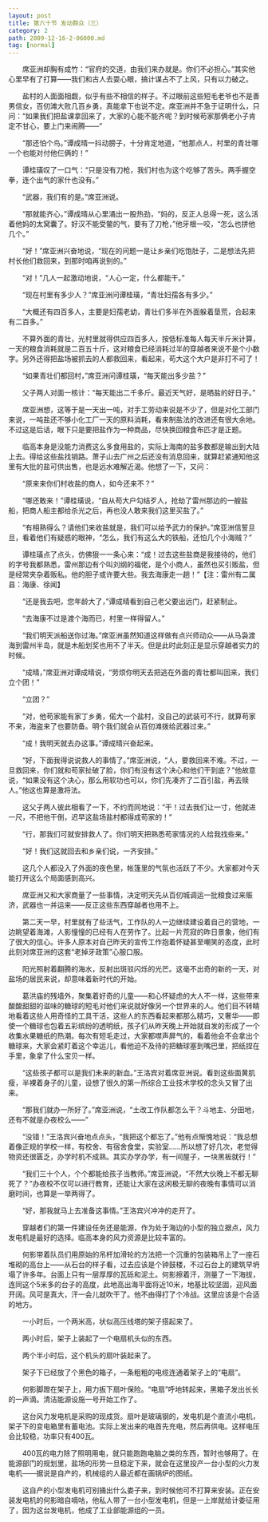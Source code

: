 ```yaml
---
layout: post
title: 第六十节 发动群众（三）
category: 2
path: 2009-12-16-2-06000.md
tag: [normal]
---
```


　　席亚洲却胸有成竹：“官府的交道，由我们来办就是。你们不必担心。”其实他心里早有了打算——我们和古人去耍心眼，搞计谋占不了上风，只有以力破之。

　　盐村的人面面相觑，似乎有些不相信的样子。不过眼前这些短毛老爷也不是善男信女，百仞滩大败几百乡勇，真能拿下也说不定。席亚洲并不急于证明什么，只问：“如果我们把盐课拿回来了，大家的心能不能齐呢？到时候苟家那俩老小子肯定不甘心，要上门来闹腾——”

　　“那还怕个鸟。”谭成晴一抖动膀子，十分肯定地道，“他那点人，村里的青壮哪一个也能对付他仨俩的！”

　　谭桂璜叹了一口气：“只是没有刀枪，我们村也为这个吃够了苦头。两手握空拳，连个出气的家什也没有。”

　　“武器，我们有的是。”席亚洲说。

　　“那就能齐心，”谭成晴从心里涌出一股热劲，“妈的，反正人总得一死，这么活着他妈的太窝囊了。好汉不能受鳖的气，要有了刀枪，”他牙根一咬，“怎么也拼他几个。”

　　“好！”席亚洲兴奋地说，“现在的问题一是让乡亲们吃饱肚子，二是想法先把村长他们救回来，到那时咱再说别的。”

　　“对！”几人一起激动地说，“人心一定，什么都能干。”

　　“现在村里有多少人？”席亚洲问谭桂璜，“青壮妇孺各有多少。”

　　“大概还有四百多人，主要是妇孺老幼，青壮们多半在外面躲着垦荒，合起来有二百多。”

　　不算外面的青壮，光村里就得供应四百多人，按低标准每人每天半斤米计算，一天的粮食消耗就是二百五十斤，这对粮食已经消耗过半的穿越者来说不是个小数字。另外还得把盐场被抓去的人都救回来，看起来，苟大这个大户是非打不可了！

　　“如果青壮们都回村，”席亚洲问谭桂璜，“每天能出多少盐？”

　　父子两人对面一核计：“每天能出二千多斤。最近天气好，是晒盐的好日子。”

　　席亚洲想，这等于是一天出一吨，对手工劳动来说是不少了，但是对化工部门来说，一吨盐还不够小化工厂一天的原料消耗，看来制盐法的改进还有很大余地。不过这是后话，眼下只是要把盐作为一种商品，尽快换回粮食布匹才是正题。

　　临高本身是没能力消费这么多食用盐的，实际上海南的盐多数都是输出到大陆上去。得给这些盐找销路。萧子山去广州之后还没有消息回来，就算赶紧通知他这里有大批的盐可供出售，也是远水难解近渴。他想了一下，又问：

　　“原来来你们村收盐的商人，如今还来不？”

　　“哪还敢来！”谭桂璜说，“自从苟大户勾结歹人，抢劫了雷州那边的一艘盐船，把商人船主都给杀光之后，再也没人敢来我们这里买盐了。”

　　“有相熟得么？请他们来收盐就是，我们可以给予武力的保护。”席亚洲信誓旦旦，看着他们有疑惑的眼神，“怎么，我们有这么大的铁船，还怕几个小海贼？”

　　谭桂璜点了点头，仿佛狠一一条心来：“成！过去这些盐商是我接待的，他们的字号我都熟悉，雷州那边有个叫刘纲的福佬，是个小商人，虽然也买引贩盐，但是经常夹杂着贩私。他的胆子或许要大些。我去海康走一趟！”【注：雷州有二属县：海康、徐闻】

　　“还是我去吧，您年龄大了，”谭成晴看到自己老父要出远门，赶紧制止。

　　“去海康不过是渡个海而已，村里一样得留人。”

　　“我们明天派船送你过海。”席亚洲虽然知道这样做有点兴师动众——从马袅渡海到雷州半岛，就是木船划奖也用不了半天。但是此时此刻正是显示穿越者实力的时候。

　　“成晴，”席亚洲对谭成晴说，“劳烦你明天去把逃在外面的青壮都叫回来，我们立个团！”

　　“立团？”

　　“对，他苟家能有家丁乡勇，偌大一个盐村，没自己的武装可不行，就算苟家不来，海盗来了也要防备。明个我们就会从百仞滩拨给武器过来。”

　　“成！我明天就去办这事。”谭成晴兴奋起来。

　　“好，下面我得说说救人的事情了。”席亚洲说，“人，要救回来不难。不过，一旦救回来，你们就和苟家扯破了脸，你们有没有这个决心和他们干到底？”他故意说，“如果没有这个决心，那么用软功也可以，你们先凑齐了二百引盐，再去赎人。”他这也算是激将法。

　　这父子两人彼此相看了一下，不约而同地说：“干！过去我们让一寸，他就进一尺，不把他干倒，迟早这盐场盐村都得成苟家的！”

　　“行，那我们可就安排救人了。你们明天把熟悉苟家情况的人给我找些来。”

　　“好！我们这就回去和乡亲们说，一齐安排。”

　　这几个人都没入了外面的夜色里，帐篷里的气氛也活跃了不少。大家都对今天能打开这么个局面感到高兴。

　　席亚洲又和大家商量了一些事情，决定明天先从百仞城调运一批粮食过来赈济，武器也一并运来——反正这些东西穿越者也用不上。

　　第二天一早，村里就有了些活气，工作队的人一边继续建设着自己的营地，一边眺望着海滩，人影憧憧的已经有人在劳作了。比起一片荒寂的昨日景象，他们有了很大的信心。许多人原本对自己昨天的宣传工作抱着怀疑甚至嘲笑的态度，此时此刻对席亚洲的这套“老掉牙政策”心服口服。

　　阳光照射着翻腾的海水，反射出斑驳闪烁的光芒。这毫不出奇的新的一天，对盐场的居民来说，却意味着新时代的开始。

　　葛洪庙的残墙外，聚集着好奇的儿童——和心怀疑虑的大人不一样，这些带来酸酸甜甜的滋味的糖球的短毛对他们来说就好像另一个世界来的人。他们目不转睛地看着这些人用奇怪的工具干活，这些人的东西看起来都那么精巧，又奢华——即使一个糖球也包着五彩缤纷的透明纸，孩子们从昨天晚上开始就自发的形成了一个收集水果糖纸的热潮。每次有短毛走过，大家都噤声屏气的，看着他会不会拿出个糖球来，大家会紧盯着这个幸运儿，看他迫不及待的把糖球塞到嘴巴里，把纸捏在手里，象拿了什么宝贝一样。

　　“这些孩子都可以是我们未来的新血。”王洛宾对着席亚洲说。看到这些面黄肌瘦，半裸着身子的儿童，设想了很久的第一所综合工业技术学校的念头又冒了出来。

　　“那我们就办一所好了。”席亚洲说，“土改工作队都怎么干？斗地主、分田地，还有不就是办夜校么——”

　　“没错！”王洛宾兴奋地点点头，“我把这个都忘了。”他有点惭愧地说：“我总想着像正规的学校一样，有校舍、有宿舍食堂，实验室……所以想了好几次，老觉得物资还很匮乏，办学时机不成熟。其实办学办学，有一间屋子，一块黑板就行！”

　　“我们三十个人，个个都能给孩子当教师。”席亚洲说，“不然大伙晚上不都无聊死了？”办夜校不仅可以进行教育，还能让大家在这闲极无聊的夜晚有事情可以消磨时间，也算是一举两得了。

　　“好，那我就马上去准备这事情。”王洛宾兴冲冲的走开了。

　　穿越者们的第一件建设任务还是能源，作为处于海边的小型的独立据点，风力发电机是最好的选择。临高本身的风力资源是比较丰富的。

　　何影带着队员们用原始的吊杆加滑轮的方法把一个沉重的包装箱吊上了一座石堆砌的高台上——从石台的样子看，过去应该是个钟鼓楼，不过石台上的建筑早坍塌了许多年。台面上只有一层厚厚的瓦砾和泥土。何影擦着汗，测量了一下海拔，连同这个5米多的台子的高度，此地高出海平面将近10米，地基比较坚固，迎风面开阔。风可是真大，汗一会儿就吹干了。他不由得打了个冷战。这里应该是个合适的地方。

　　一小时后，一个两米高，状似高压线塔的架子搭起来了。

　　两小时后，架子上装起了一个电扇机头似的东西。

　　两个半小时后，这个机头的扇叶装起来了。

　　架子下已经放了个黑色的箱子，一条粗粗的电缆连通着架子上的“电扇”。

　　何影脚蹬在架子上，用力扳下扇叶保险。“电扇”呼地转起来，黑箱子发出长长的一声滴。清洁能源设施一号开始工作了。

　　这台风力发电机是采购的现成货。扇叶是玻璃钢的，发电机是个直流小电机，架子下的变电箱里有蓄电池。实际上发出来的电首先充电，然后再供电。这样电压会比较稳，功率只有400瓦。

　　400瓦的电力除了照明用电，就只能跑跑电脑之类的东西，暂时也够用了。在能源部门的规划里，盐场的形势一旦稳定下来，就会在这里投产一台小型的火力发电机——据说是自产的，机械组的人最近都在画锅炉的图纸。

　　这自产的小型发电机可别捅出什么娄子来，到时候他可不打算来安装。正在安装发电机的何影暗自嘀咕，他私人带了一台小型发电机，但是一上岸就给计委征用了，因为这台发电机，他成了工业部能源组的一员。
